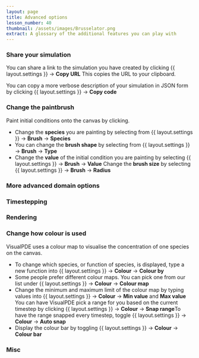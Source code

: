 ```yaml
---
layout: page
title: Advanced options
lesson_number: 40
thumbnail: /assets/images/Brusselator.png
extract: A glossary of the additional features you can play with
---
```


### Share your simulation <a id='copy-url'>
You can share a link to the simulation you have created by  clicking
<span class='click_sequence'>{{ layout.settings }} → **Copy URL**</span>
This copies the URL to your clipboard.

You can copy a more verbose description of your simulation in JSON form by clicking
<span class='click_sequence'>{{ layout.settings }} → **Copy code**</span>

### Change the paintbrush <a id='brush'>
Paint initial conditions onto the canvas by clicking. 

* Change the **species** you are painting by selecting from <span class='click_sequence'>{{ layout.settings }} → **Brush** → **Species**</span>
* You can change the **brush shape** by selecting from <span class='click_sequence'>{{ layout.settings }} → **Brush** → **Type**</span>
* Change the **value** of the initial condition you are painting by selecting <span class='click_sequence'>{{ layout.settings }} → **Brush** → **Value**</span>
Change the **brush size** by selecting <span class='click_sequence'>{{ layout.settings }} → **Brush** → **Radius**</span>

### More advanced domain options <a id='domain'>

### Timestepping <a id='timestepping'>

### Rendering <a id='rendering'>

### Change how colour is used <a id='colour'>
VisualPDE uses a colour map to visualise the concentration of one species on the canvas.

* To change which species, or function of species, is displayed, type a new function into <span class='click_sequence'>{{ layout.settings }} → **Colour** → **Colour by**</span> 
* Some people prefer different colour maps. You can pick one from our list under <span class='click_sequence'>{{ layout.settings }} → **Colour** → **Colour map**</span> 
* Change the minimum and maximum limit of the colour map by typing values into <span class='click_sequence'>{{ layout.settings }} → **Colour** → **Min value** and **Max value**</span>
You can have VisualPDE pick a range for you based on the current timestep by clicking <span class='click_sequence'>{{ layout.settings }} → **Colour** → **Snap range**</span>To have the range snapped every timestep, toggle <span class='click_sequence'>{{ layout.settings }} → **Colour** → **Auto snap**</span>
* Display the colour bar by toggling <span class='click_sequence'>{{ layout.settings }} → **Colour** → **Colour bar**</span>

### Misc <a id='misc'>
